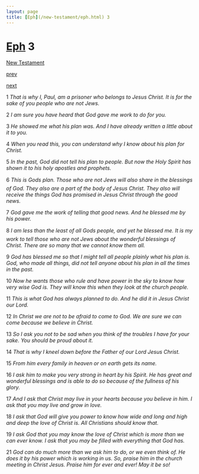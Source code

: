 ```yaml
---
layout: page
title: [Eph](/new-testament/eph.html) 3
---
```


# [Eph](/new-testament/eph.html) 3

[New Testament](/new-testament.html)


[prev](/new-testament/eph/eph-2.html)


[next](/new-testament/eph/eph-4.html)

1 _That is why I, Paul, am a prisoner who belongs to Jesus Christ. It is for the sake of you people who are not Jews._

2 _I am sure you have heard that God gave me work to do for you._

3 _He showed me what his plan was. And I have already written a little about it to you._

4 _When you read this, you can understand why I know about his plan for Christ._

5 _In the past, God did not tell his plan to people. But now the Holy Spirit has shown it to his holy apostles and prophets._

6 _This is Gods plan. Those who are not Jews will also share in the blessings of God. They also are a part of the body of Jesus Christ. They also will receive the things God has promised in Jesus Christ through the good news._

7 _God gave me the work of telling that good news. And he blessed me by his power._

8 _I am less than the least of all Gods people, and yet he blessed me. It is my work to tell those who are not Jews about the wonderful blessings of Christ. There are so many that we cannot know them all._

9 _God has blessed me so that I might tell all people plainly what his plan is. God, who made all things, did not tell anyone about his plan in all the times in the past._

10 _Now he wants those who rule and have power in the sky to know how very wise God is.  They will know this when they look at the church people._

11 _This is what God has always planned to do. And he did it in Jesus Christ our Lord._

12 _In Christ we are not to be afraid to come to God. We are sure we can come because we believe in Christ._

13 _So I ask you not to be sad when you think of the troubles I have for your sake. You should be proud about it._

14 _That is why I kneel down before the Father of our Lord Jesus Christ._

15 _From him every family in heaven or on earth gets its name._

16 _I ask him to make you very strong in heart by his Spirit. He has great and wonderful blessings and is able to do so because of the fullness of his glory._

17 _And I ask that Christ may live in your hearts because you believe in him. I ask that you may live and grow in love._

18 _I ask that God will give you power to know how wide and long and high and deep the love of Christ is. All Christians should know that._

19 _I ask God that you may know the love of Christ which is more than we can ever know. I ask that you may be filled with everything that God has._

21 _God can do much more than we ask him to do, or we even think of. He does it by his power which is working in us. So, praise him in the church meeting in Christ Jesus.  Praise him for ever and ever! May it be so!_

